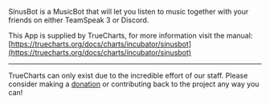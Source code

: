 SinusBot is a MusicBot that will let you listen to music together with your friends on either TeamSpeak 3 or Discord. 


This App is supplied by TrueCharts, for more information visit the manual: [https://truecharts.org/docs/charts/incubator/sinusbot](https://truecharts.org/docs/charts/incubator/sinusbot)

---

TrueCharts can only exist due to the incredible effort of our staff.
Please consider making a [donation](https://truecharts.org/docs/about/sponsor) or contributing back to the project any way you can!
